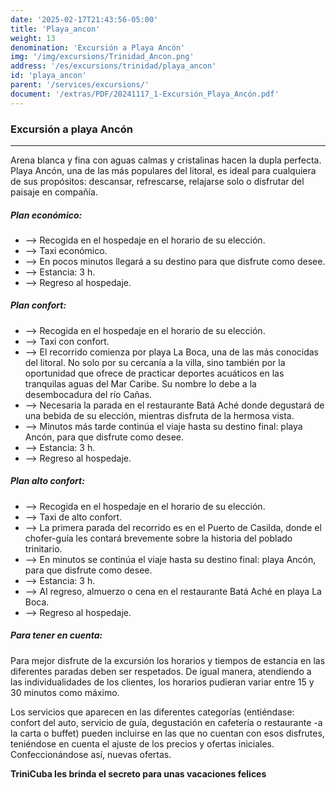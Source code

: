 ```yaml
---
date: '2025-02-17T21:43:56-05:00'
title: 'Playa_ancon'
weight: 13
denomination: 'Excursión a Playa Ancón'
img: '/img/excursions/Trinidad_Ancon.png'
address: '/es/excursions/trinidad/playa_ancon'
id: 'playa_ancon'
parent: '/services/excursions/'
document: '/extras/PDF/20241117_1-Excursión_Playa_Ancón.pdf'
---
```


### Excursión a playa Ancón
---

Arena blanca y fina con aguas calmas y cristalinas hacen la dupla perfecta. Playa Ancón, una de las más populares del litoral, es ideal para cualquiera de sus propósitos: descansar, refrescarse, relajarse solo o disfrutar del paisaje en compañía.

##### Plan económico:
- --> Recogida en el hospedaje en el horario de su elección. 
- --> Taxi económico.
- --> En pocos minutos llegará a su destino para que disfrute como desee.
- --> Estancia: 3 h.
- --> Regreso al  hospedaje.

##### Plan confort:
- --> Recogida en el hospedaje en el horario de su elección.
- --> Taxi con confort.
- --> El recorrido comienza por playa La Boca, una de las más conocidas del litoral. No solo por su cercanía a la villa, sino también por la oportunidad que ofrece de practicar deportes acuáticos en las tranquilas aguas del Mar Caribe. Su nombre lo debe a la desembocadura del río Cañas.
- --> Necesaria la parada en el restaurante Batá Aché donde degustará de una bebida de su elección, mientras disfruta de la hermosa vista.
- --> Minutos más tarde continúa el viaje hasta su destino final: playa Ancón, para que disfrute como desee.
- --> Estancia: 3 h.
- --> Regreso al  hospedaje.

##### Plan alto confort:
- --> Recogida en el hospedaje en el horario de su elección. 
- --> Taxi de alto confort.
- --> La primera parada del recorrido es en el Puerto de Casilda, donde el chofer-guía les contará brevemente sobre la historia del poblado trinitario.
- --> En minutos se continúa el viaje hasta su destino final: playa Ancón, para que disfrute como desee. 
- --> Estancia: 3 h.
- --> Al regreso, almuerzo o cena en el restaurante Batá Aché en playa La Boca. 
- --> Regreso al  hospedaje. 

##### Para tener en cuenta:

Para mejor disfrute de la excursión los horarios y tiempos de estancia en las diferentes paradas deben ser respetados. De igual manera, atendiendo a las individualidades de los clientes, los horarios pudieran variar entre 15 y 30 minutos como máximo.

Los servicios  que aparecen en las diferentes categorías (entiéndase: confort del auto, servicio de guía, degustación en cafetería o restaurante -a la carta o buffet) pueden incluirse en las que no cuentan con esos disfrutes, teniéndose en cuenta el ajuste de los precios y ofertas iniciales. Confeccionándose así, nuevas ofertas. 

**TriniCuba les brinda el secreto para unas vacaciones felices**
